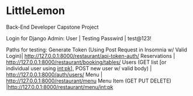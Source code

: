 # LittleLemon
Back-End Developer Capstone Project

Login for Django Admin:
User | Testing
Passwird | test@123!


Paths for testing:
Generate Token (Using Post Request in Insomnia w/ Valid Login)| http://127.0.0.1:8000/restaurant/api-token-auth/
Reservations | http://127.0.0.1:8000/restaurant/booking/tables/
Users (GET list [or individual user using <int:pk>], POST new user w/ valid body) | http://127.0.0.1:8000/auth/users/
Menu | http://127.0.0.1:8000/restaurant/menu
Menu Item (GET PUT DELETE) |http://127.0.0.1:8000/restaurant/menu/<int:pk>





